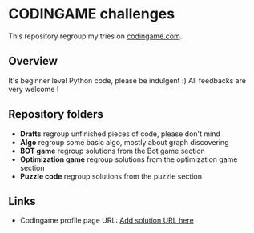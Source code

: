 # CODINGAME challenges

This repository regroup my tries on [codingame.com](https://www.frontendmentor.io/challenges/qr-code-component-iux_sIO_H).

## Overview

It's beginner level Python code, please be indulgent :)
All feedbacks are very welcome !

## Repository folders

- **Drafts**  regroup unfinished pieces of code, please don't mind
- **Algo** regroup some basic algo, mostly about graph discovering
- **BOT game** regroup solutions from the Bot game section
- **Optimization game** regroup solutions from the optimization game section
- **Puzzle code** regroup solutions from the puzzle section

## Links

- Codingame profile page URL: [Add solution URL here](https://www.codingame.com/profile/b4fafd938abba1cb3bd137a01c0abf534686215)